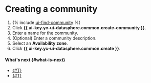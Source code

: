 # Creating a community

1. {% include [ui-find-community](../../../_includes/datasphere/ui-find-community.md) %}
1. Click **{{ ui-key.yc-ui-datasphere.common.create-community }}**.
1. Enter a name for the community.
1. (Optional) Enter a community description.
1. Select an **Availability zone**.
1. Click **{{ ui-key.yc-ui-datasphere.common.create }}**.

#### What's next {#what-is-next}

* [{#T}](add-user.md)
* [{#T}](link-channel.md)
